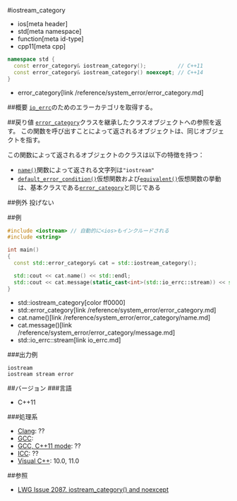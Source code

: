 #iostream_category
* ios[meta header]
* std[meta namespace]
* function[meta id-type]
* cpp11[meta cpp]

```cpp
namespace std {
  const error_category& iostream_category();          // C++11
  const error_category& iostream_category() noexcept; // C++14
}
```
* error_category[link /reference/system_error/error_category.md]

##概要
[`io_errc`](io_errc.md)のためのエラーカテゴリを取得する。


##戻り値
[`error_category`](/reference/system_error/error_category.md)クラスを継承したクラスオブジェクトへの参照を返す。
この関数を呼び出すことによって返されるオブジェクトは、同じオブジェクトを指す。

この関数によって返されるオブジェクトのクラスは以下の特徴を持つ：

- [`name()`](/reference/system_error/error_category/name.md)関数によって返される文字列は`"iostream"`
- [`default_error_condition()`](/reference/system_error/error_category/default_error_condition.md)仮想関数および[`equivalent()`](/reference/system_error/error_category/equivalent.md)仮想関数の挙動は、基本クラスである[`error_category`](/reference/system_error/error_category.md)と同じである


##例外
投げない


##例
```cpp
#include <iostream> // 自動的に<ios>もインクルードされる
#include <string>

int main()
{
  const std::error_category& cat = std::iostream_category();

  std::cout << cat.name() << std::endl;
  std::cout << cat.message(static_cast<int>(std::io_errc::stream)) << std::endl;
}
```
* std::iostream_category[color ff0000]
* std::error_category[link /reference/system_error/error_category.md]
* cat.name()[link /reference/system_error/error_category/name.md]
* cat.message()[link /reference/system_error/error_category/message.md]
* std::io_errc::stream[link io_errc.md]

###出力例
```
iostream
iostream stream error
```

##バージョン
###言語
- C++11

###処理系
- [Clang](/implementation.md#clang): ??
- [GCC](/implementation.md#gcc):
- [GCC, C++11 mode](/implementation.md#gcc): ??
- [ICC](/implementation.md#icc): ??
- [Visual C++](/implementation.md#visual_cpp): 10.0, 11.0


##参照
- [LWG Issue 2087. iostream_category() and noexcept](http://www.open-std.org/jtc1/sc22/wg21/docs/lwg-defects.html#2087)

